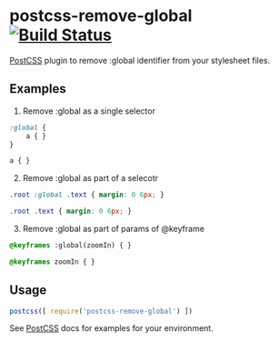 # postcss-remove-global [![Build Status][ci-img]][ci]

[PostCSS] plugin to remove :global identifier from your stylesheet files.

[PostCSS]: https://github.com/postcss/postcss
[ci-img]:  https://travis-ci.org/princetoad/postcss-remove-global.svg
[ci]:      https://travis-ci.org/princetoad/postcss-remove-global

## Examples

1. Remove :global as a single selector
```css
:global {
    a { }
}
```

```css
a { }
```

2. Remove :global as part of a selecotr
```css
.root :global .text { margin: 0 6px; }
```

```css
.root .text { margin: 0 6px; }
```

3. Remove :global as part of params of @keyframe
```css
@keyframes :global(zoomIn) { }
```

```css
@keyframes zoomIn { }
```

## Usage

```js
postcss([ require('postcss-remove-global') ])
```

See [PostCSS] docs for examples for your environment.
